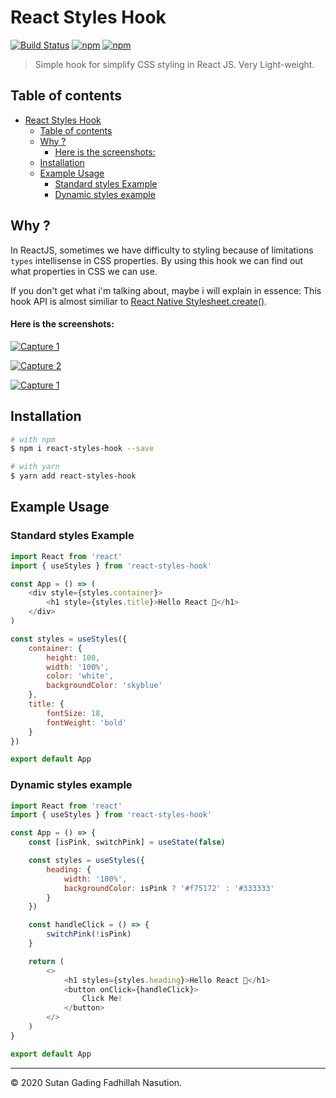 # React Styles Hook

[![Build Status](https://travis-ci.org/sutanlab/react-styles-hook.svg?branch=master)](https://travis-ci.org/sutanlab/react-styles-hook) [![npm](https://img.shields.io/npm/v/react-styles-hook.svg)](https://www.npmjs.com/package/react-styles-hook) [![npm](https://img.shields.io/npm/dt/react-styles-hook.svg)](https://npm-stat.com/charts.html?package=react-styles-hook)

>  Simple hook for simplify CSS styling in React JS. Very Light-weight.

## Table of contents
- [React Styles Hook](#react-styles-hook)
  - [Table of contents](#table-of-contents)
  - [Why ?](#why)
      - [Here is the screenshots:](#here-is-the-screenshots)
  - [Installation](#installation)
  - [Example Usage](#example-usage)
    - [Standard styles Example](#standard-styles-example)
    - [Dynamic styles example](#dynamic-styles-example)

## Why ?
In ReactJS, sometimes we have difficulty to styling because of limitations `types` intellisense in CSS properties. By using this hook we can find out what properties in CSS we can use.

If you don't get what i'm talking about, maybe i will explain in essence: This hook API is almost similiar to [React Native Stylesheet.create()](https://facebook.github.io/react-native/docs/style).

#### Here is the screenshots:

[![Capture 1](https://raw.githubusercontent.com/sutanlab/react-styles-hook/master/captures/capture-1.png)](https://raw.githubusercontent.com/sutanlab/react-styles-hook/master/captures/capture-1.png)

[![Capture 2](https://raw.githubusercontent.com/sutanlab/react-styles-hook/master/captures/capture-2.png)](https://raw.githubusercontent.com/sutanlab/react-styles-hook/master/captures/capture-2.png)

[![Capture 1](https://raw.githubusercontent.com/sutanlab/react-styles-hook/master/captures/capture-3.png)](https://raw.githubusercontent.com/sutanlab/react-styles-hook/master/captures/capture-3.png)

## Installation
```bash
# with npm
$ npm i react-styles-hook --save

# with yarn
$ yarn add react-styles-hook
```

## Example Usage

### Standard styles Example
```js
import React from 'react'
import { useStyles } from 'react-styles-hook'

const App = () => (
    <div style={styles.container}>
        <h1 style={styles.title}>Hello React 👋</h1>
    </div>
)

const styles = useStyles({
    container: {
        height: 100,
        width: '100%',
        color: 'white',
        backgroundColor: 'skyblue'
    },
    title: {
        fontSize: 18,
        fontWeight: 'bold'
    }
})

export default App
```

### Dynamic styles example
```js
import React from 'react'
import { useStyles } from 'react-styles-hook'

const App = () => {
    const [isPink, switchPink] = useState(false)

    const styles = useStyles({
        heading: {
            width: '100%',
            backgroundColor: isPink ? '#f75172' : '#333333'
        }
    })

    const handleClick = () => {
        switchPink(!isPink)
    }

    return (
        <>
            <h1 styles={styles.heading}>Hello React 👋</h1>
            <button onClick={handleClick}>
                Click Me!
            </button>
        </>
    )
}

export default App
```

---

© 2020 Sutan Gading Fadhillah Nasution.